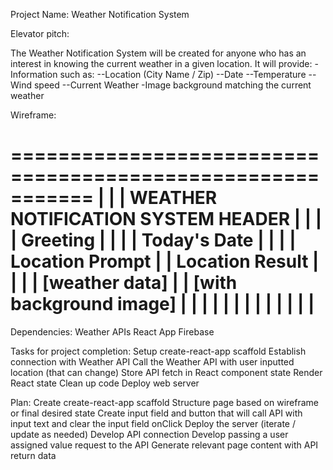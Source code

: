 Project Name: Weather Notification System

Elevator pitch:

The Weather Notification System will be created for anyone who has an interest in knowing the current weather in a given location. It will provide:
-Information such as:
--Location (City Name / Zip)
--Date
--Temperature
--Wind speed
--Current Weather
-Image background matching the current weather


Wireframe:

===========================================================
|                                                          |
|         WEATHER NOTIFICATION SYSTEM HEADER               |
|                                                          |
|                      Greeting                            |
|                                                          |
|                    Today's Date                          |
|                                                          |
|                    Location Prompt                       |
|                    Location Result                       |
|                                                          |
|                    [weather data]                        |
|                [with background image]                   |
|                                                          |
|                                                          |
|                                                          |
|                                                          |
|                                                          |
|                                                          |
===========================================================

Dependencies:
Weather APIs
React App
Firebase

Tasks for project completion:
Setup create-react-app scaffold
Establish connection with Weather API
Call the Weather API with user inputted location (that can change)
Store API fetch in React component state
Render React state
Clean up code
Deploy web server

Plan:
Create create-react-app scaffold
Structure page based on wireframe or final desired state
Create input field and button that will call API with input text and clear the input field onClick
Deploy the server (iterate / update as needed)
Develop API connection
Develop passing a user assigned value request to the API
Generate relevant page content with API return data
